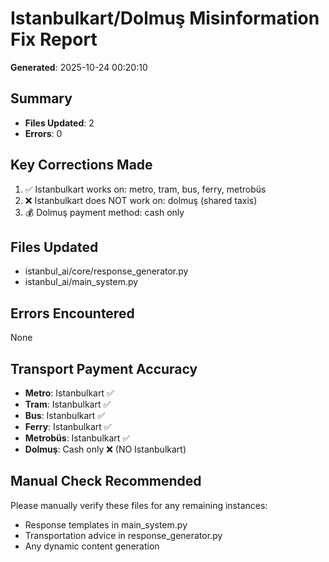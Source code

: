 # Istanbulkart/Dolmuş Misinformation Fix Report

**Generated**: 2025-10-24 00:20:10

## Summary
- **Files Updated**: 2
- **Errors**: 0

## Key Corrections Made
1. ✅ Istanbulkart works on: metro, tram, bus, ferry, metrobüs
2. ❌ Istanbulkart does NOT work on: dolmuş (shared taxis)
3. 💰 Dolmuş payment method: cash only

## Files Updated
- istanbul_ai/core/response_generator.py
- istanbul_ai/main_system.py

## Errors Encountered
None

## Transport Payment Accuracy
- **Metro**: Istanbulkart ✅
- **Tram**: Istanbulkart ✅
- **Bus**: Istanbulkart ✅
- **Ferry**: Istanbulkart ✅
- **Metrobüs**: Istanbulkart ✅
- **Dolmuş**: Cash only ❌ (NO Istanbulkart)

## Manual Check Recommended
Please manually verify these files for any remaining instances:
- Response templates in main_system.py
- Transportation advice in response_generator.py
- Any dynamic content generation

